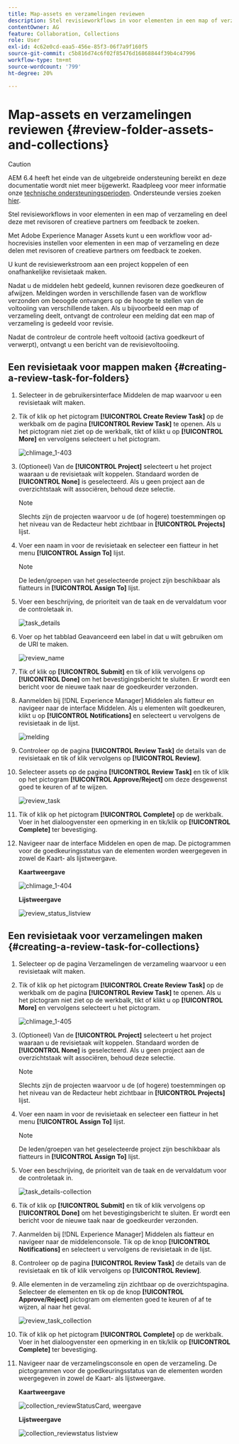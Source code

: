 ```yaml
---
title: Map-assets en verzamelingen reviewen
description: Stel revisieworkflows in voor elementen in een map of verzameling en deel deze met revisoren of creatieve partners om feedback te zoeken.
contentOwner: AG
feature: Collaboration, Collections
role: User
exl-id: 4c62e0cd-eaa5-456e-85f3-06f7a9f160f5
source-git-commit: c5b816d74c6f02f85476d16868844f39b4c47996
workflow-type: tm+mt
source-wordcount: '799'
ht-degree: 20%

---
```


# Map-assets en verzamelingen reviewen {#review-folder-assets-and-collections}

>[!CAUTION]
>
>AEM 6.4 heeft het einde van de uitgebreide ondersteuning bereikt en deze documentatie wordt niet meer bijgewerkt. Raadpleeg voor meer informatie onze [technische ondersteuningsperioden](https://helpx.adobe.com/support/programs/eol-matrix.html). Ondersteunde versies zoeken [hier](https://experienceleague.adobe.com/docs/).

Stel revisieworkflows in voor elementen in een map of verzameling en deel deze met revisoren of creatieve partners om feedback te zoeken.

Met Adobe Experience Manager Assets kunt u een workflow voor ad-hocrevisies instellen voor elementen in een map of verzameling en deze delen met revisoren of creatieve partners om feedback te zoeken.

U kunt de revisiewerkstroom aan een project koppelen of een onafhankelijke revisietaak maken.

Nadat u de middelen hebt gedeeld, kunnen revisoren deze goedkeuren of afwijzen. Meldingen worden in verschillende fasen van de workflow verzonden om beoogde ontvangers op de hoogte te stellen van de voltooiing van verschillende taken. Als u bijvoorbeeld een map of verzameling deelt, ontvangt de controleur een melding dat een map of verzameling is gedeeld voor revisie.

Nadat de controleur de controle heeft voltooid (activa goedkeurt of verwerpt), ontvangt u een bericht van de revisievoltooiing.

## Een revisietaak voor mappen maken {#creating-a-review-task-for-folders}

1. Selecteer in de gebruikersinterface Middelen de map waarvoor u een revisietaak wilt maken.
1. Tik of klik op het pictogram **[!UICONTROL Create Review Task]** op de werkbalk om de pagina **[!UICONTROL Review Task]** te openen. Als u het pictogram niet ziet op de werkbalk, tikt of klikt u op **[!UICONTROL More]** en vervolgens selecteert u het pictogram.

   ![chlimage_1-403](assets/chlimage_1-403.png)

1. (Optioneel) Van de **[!UICONTROL Project]** selecteert u het project waaraan u de revisietaak wilt koppelen. Standaard worden de **[!UICONTROL None]** is geselecteerd. Als u geen project aan de overzichtstaak wilt associëren, behoud deze selectie.

   >[!NOTE]
   >
   >Slechts zijn de projecten waarvoor u de (of hogere) toestemmingen op het niveau van de Redacteur hebt zichtbaar in **[!UICONTROL Projects]** lijst.

1. Voer een naam in voor de revisietaak en selecteer een fiatteur in het menu **[!UICONTROL Assign To]** lijst.

   >[!NOTE]
   >
   >De leden/groepen van het geselecteerde project zijn beschikbaar als fiatteurs in **[!UICONTROL Assign To]** lijst.

1. Voer een beschrijving, de prioriteit van de taak en de vervaldatum voor de controletaak in.

   ![task_details](assets/task_details.png)

1. Voer op het tabblad Geavanceerd een label in dat u wilt gebruiken om de URI te maken.

   ![review_name](assets/review_name.png)

1. Tik of klik op **[!UICONTROL Submit]** en tik of klik vervolgens op **[!UICONTROL Done]** om het bevestigingsbericht te sluiten. Er wordt een bericht voor de nieuwe taak naar de goedkeurder verzonden.
1. Aanmelden bij [!DNL Experience Manager] Middelen als fiatteur en navigeer naar de interface Middelen. Als u elementen wilt goedkeuren, klikt u op **[!UICONTROL Notifications]** en selecteert u vervolgens de revisietaak in de lijst.

   ![melding](assets/notification.png)

1. Controleer op de pagina **[!UICONTROL Review Task]** de details van de revisietaak en tik of klik vervolgens op **[!UICONTROL Review]**.
1. Selecteer assets op de pagina **[!UICONTROL Review Task]** en tik of klik op het pictogram **[!UICONTROL Approve/Reject]** om deze desgewenst goed te keuren of af te wijzen.

   ![review_task](assets/review_task.png)

1. Tik of klik op het pictogram **[!UICONTROL Complete]** op de werkbalk. Voer in het dialoogvenster een opmerking in en tik/klik op  **[!UICONTROL Complete]** ter bevestiging.
1. Navigeer naar de interface Middelen en open de map. De pictogrammen voor de goedkeuringsstatus van de elementen worden weergegeven in zowel de Kaart- als lijstweergave.

   **Kaartweergave**

   ![chlimage_1-404](assets/chlimage_1-404.png)

   **Lijstweergave**

   ![review_status_listview](assets/review_status_listview.png)

## Een revisietaak voor verzamelingen maken {#creating-a-review-task-for-collections}

1. Selecteer op de pagina Verzamelingen de verzameling waarvoor u een revisietaak wilt maken.
1. Tik of klik op het pictogram **[!UICONTROL Create Review Task]** op de werkbalk om de pagina **[!UICONTROL Review Task]** te openen. Als u het pictogram niet ziet op de werkbalk, tikt of klikt u op **[!UICONTROL More]** en vervolgens selecteert u het pictogram.

   ![chlimage_1-405](assets/chlimage_1-405.png)

1. (Optioneel) Van de **[!UICONTROL Project]** selecteert u het project waaraan u de revisietaak wilt koppelen. Standaard worden de **[!UICONTROL None]** is geselecteerd. Als u geen project aan de overzichtstaak wilt associëren, behoud deze selectie.

   >[!NOTE]
   >
   >Slechts zijn de projecten waarvoor u de (of hogere) toestemmingen op het niveau van de Redacteur hebt zichtbaar in **[!UICONTROL Projects]** lijst.

1. Voer een naam in voor de revisietaak en selecteer een fiatteur in het menu **[!UICONTROL Assign To]** lijst.

   >[!NOTE]
   >
   >De leden/groepen van het geselecteerde project zijn beschikbaar als fiatteurs in **[!UICONTROL Assign To]** lijst.

1. Voer een beschrijving, de prioriteit van de taak en de vervaldatum voor de controletaak in.

   ![task_details-collection](assets/task_details-collection.png)

1. Tik of klik op **[!UICONTROL Submit]** en tik of klik vervolgens op **[!UICONTROL Done]** om het bevestigingsbericht te sluiten. Er wordt een bericht voor de nieuwe taak naar de goedkeurder verzonden.
1. Aanmelden bij [!DNL Experience Manager] Middelen als fiatteur en navigeer naar de middelenconsole. Tik op de knop **[!UICONTROL Notifications]** en selecteert u vervolgens de revisietaak in de lijst.
1. Controleer op de pagina **[!UICONTROL Review Task]** de details van de revisietaak en tik of klik vervolgens op **[!UICONTROL Review]**.
1. Alle elementen in de verzameling zijn zichtbaar op de overzichtspagina. Selecteer de elementen en tik op de knop **[!UICONTROL Approve/Reject]** pictogram om elementen goed te keuren of af te wijzen, al naar het geval.

   ![review_task_collection](assets/review_task_collection.png)

1. Tik of klik op het pictogram **[!UICONTROL Complete]** op de werkbalk. Voer in het dialoogvenster een opmerking in en tik/klik op **[!UICONTROL Complete]** ter bevestiging.
1. Navigeer naar de verzamelingsconsole en open de verzameling. De pictogrammen voor de goedkeuringsstatus van de elementen worden weergegeven in zowel de Kaart- als lijstweergave.

   **Kaartweergave**

   ![collection_reviewStatusCard, weergave](assets/collection_reviewstatuscardview.png)

   **Lijstweergave**

   ![collection_reviewstatus listview](assets/collection_reviewstatuslistview.png)

